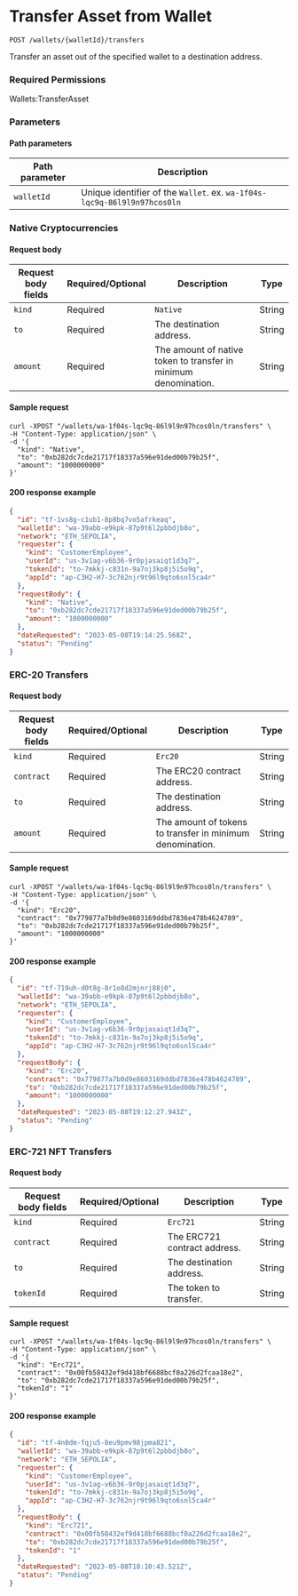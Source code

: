 # Transfer Asset from Wallet

`POST /wallets/{walletId}/transfers`

Transfer an asset out of the specified wallet to a destination address.

### Required Permissions <a href="#scopes" id="scopes"></a>

Wallets:TransferAsset

### Parameters <a href="#request-example.1" id="request-example.1"></a>

#### Path parameters <a href="#path-parameters" id="path-parameters"></a>

| Path parameter | Description                                                              |
| -------------- | ------------------------------------------------------------------------ |
| `walletId`     | Unique identifier of the `Wallet`. ex. `wa-1f04s-lqc9q-86l9l9n97hcos0ln` |

### Native Cryptocurrencies <a href="#native-currency-request-body" id="native-currency-request-body"></a>

#### Request body <a href="#native-currency-request-body" id="native-currency-request-body"></a>

| Request body fields | Required/Optional | Description                                                     | Type   |
| ------------------- | ----------------- | --------------------------------------------------------------- | ------ |
| `kind`              | Required          | `Native`                                                        | String |
| `to`                | Required          | The destination address.                                        | String |
| `amount`            | Required          | The amount of native token to transfer in minimum denomination. | String |

#### Sample request <a href="#sample-native-currency-request" id="sample-native-currency-request"></a>

```shell
curl -XPOST "/wallets/wa-1f04s-lqc9q-86l9l9n97hcos0ln/transfers" \
-H "Content-Type: application/json" \
-d '{
  "kind": "Native",
  "to": "0xb282dc7cde21717f18337a596e91ded00b79b25f",
  "amount": "1000000000"
}'
```

#### 200 response example <a href="#native-currency-response-example" id="native-currency-response-example"></a>

```json
{
  "id": "tf-1vs8g-c1ub1-8p8bq7vo5afrkeaq",
  "walletId": "wa-39abb-e9kpk-87p9t6l2pbbdjb8o",
  "network": "ETH_SEPOLIA",
  "requester": {
    "kind": "CustomerEmployee",
    "userId": "us-3v1ag-v6b36-9r0pjasaiqt1d3q7",
    "tokenId": "to-7mkkj-c831n-9a7oj3kp8j5i5o9q",
    "appId": "ap-C3H2-H7-3c762njr9t96l9qto6snl5ca4r"
  },
  "requestBody": {
    "kind": "Native",
    "to": "0xb282dc7cde21717f18337a596e91ded00b79b25f",
    "amount": "1000000000"
  },
  "dateRequested": "2023-05-08T19:14:25.568Z",
  "status": "Pending"
}
```

### ERC-20 Transfers <a href="#notes" id="notes"></a>

#### Request body <a href="#erc20-request-body" id="erc20-request-body"></a>

| Request body fields | Required/Optional | Description                                               | Type   |
| ------------------- | ----------------- | --------------------------------------------------------- | ------ |
| `kind`              | Required          | `Erc20`                                                   | String |
| `contract`          | Required          | The ERC20 contract address.                               | String |
| `to`                | Required          | The destination address.                                  | String |
| `amount`            | Required          | The amount of tokens to transfer in minimum denomination. | String |

#### Sample request <a href="#sample-erc20-request" id="sample-erc20-request"></a>

```shell
curl -XPOST "/wallets/wa-1f04s-lqc9q-86l9l9n97hcos0ln/transfers" \
-H "Content-Type: application/json" \
-d '{
  "kind": "Erc20",
  "contract": "0x779877a7b0d9e8603169ddbd7836e478b4624789",
  "to": "0xb282dc7cde21717f18337a596e91ded00b79b25f",
  "amount": "1000000000"
}'
```

#### 200 response example <a href="#erc20-response-example" id="erc20-response-example"></a>

```json
{
  "id": "tf-719uh-d0t8g-8r1o8d2mjnrj88j0",
  "walletId": "wa-39abb-e9kpk-87p9t6l2pbbdjb8o",
  "network": "ETH_SEPOLIA",
  "requester": {
    "kind": "CustomerEmployee",
    "userId": "us-3v1ag-v6b36-9r0pjasaiqt1d3q7",
    "tokenId": "to-7mkkj-c831n-9a7oj3kp8j5i5o9q",
    "appId": "ap-C3H2-H7-3c762njr9t96l9qto6snl5ca4r"
  },
  "requestBody": {
    "kind": "Erc20",
    "contract": "0x779877a7b0d9e8603169ddbd7836e478b4624789",
    "to": "0xb282dc7cde21717f18337a596e91ded00b79b25f",
    "amount": "1000000000"
  },
  "dateRequested": "2023-05-08T19:12:27.943Z",
  "status": "Pending"
}
```

### ERC-721 NFT Transfers

#### Request body <a href="#erc721-request-body" id="erc721-request-body"></a>

| Request body fields | Required/Optional | Description                  | Type   |
| ------------------- | ----------------- | ---------------------------- | ------ |
| `kind`              | Required          | `Erc721`                     | String |
| `contract`          | Required          | The ERC721 contract address. | String |
| `to`                | Required          | The destination address.     | String |
| `tokenId`           | Required          | The token to transfer.       | String |

#### Sample request <a href="#sample-erc721-request" id="sample-erc721-request"></a>

```shell
curl -XPOST "/wallets/wa-1f04s-lqc9q-86l9l9n97hcos0ln/transfers" \
-H "Content-Type: application/json" \
-d '{
  "kind": "Erc721",
  "contract": "0x00fb58432ef9d418bf6688bcf0a226d2fcaa18e2",
  "to": "0xb282dc7cde21717f18337a596e91ded00b79b25f",
  "tokenId": "1"
}'
```

#### 200 response example <a href="#erc721-response-example" id="erc721-response-example"></a>

```json
{
  "id": "tf-4n0dm-fqju5-8eu9pmv98jpma821",
  "walletId": "wa-39abb-e9kpk-87p9t6l2pbbdjb8o",
  "network": "ETH_SEPOLIA",
  "requester": {
    "kind": "CustomerEmployee",
    "userId": "us-3v1ag-v6b36-9r0pjasaiqt1d3q7",
    "tokenId": "to-7mkkj-c831n-9a7oj3kp8j5i5o9q",
    "appId": "ap-C3H2-H7-3c762njr9t96l9qto6snl5ca4r"
  },
  "requestBody": {
    "kind": "Erc721",
    "contract": "0x00fb58432ef9d418bf6688bcf0a226d2fcaa18e2",
    "to": "0xb282dc7cde21717f18337a596e91ded00b79b25f",
    "tokenId": "1"
  },
  "dateRequested": "2023-05-08T18:10:43.521Z",
  "status": "Pending"
}
```
